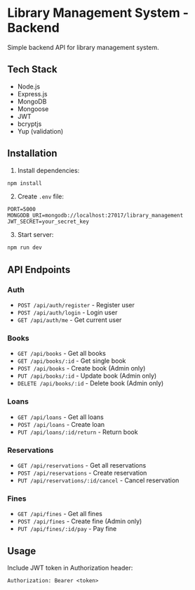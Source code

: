 # Library Management System - Backend

Simple backend API for library management system.

## Tech Stack

- Node.js
- Express.js
- MongoDB
- Mongoose
- JWT
- bcryptjs
- Yup (validation)

## Installation

1. Install dependencies:

```bash
npm install
```

2. Create `.env` file:

```env
PORT=5000
MONGODB_URI=mongodb://localhost:27017/library_management
JWT_SECRET=your_secret_key
```

3. Start server:

```bash
npm run dev
```

## API Endpoints

### Auth

- `POST /api/auth/register` - Register user
- `POST /api/auth/login` - Login user
- `GET /api/auth/me` - Get current user

### Books

- `GET /api/books` - Get all books
- `GET /api/books/:id` - Get single book
- `POST /api/books` - Create book (Admin only)
- `PUT /api/books/:id` - Update book (Admin only)
- `DELETE /api/books/:id` - Delete book (Admin only)

### Loans

- `GET /api/loans` - Get all loans
- `POST /api/loans` - Create loan
- `PUT /api/loans/:id/return` - Return book

### Reservations

- `GET /api/reservations` - Get all reservations
- `POST /api/reservations` - Create reservation
- `PUT /api/reservations/:id/cancel` - Cancel reservation

### Fines

- `GET /api/fines` - Get all fines
- `POST /api/fines` - Create fine (Admin only)
- `PUT /api/fines/:id/pay` - Pay fine

## Usage

Include JWT token in Authorization header:

```
Authorization: Bearer <token>
```
